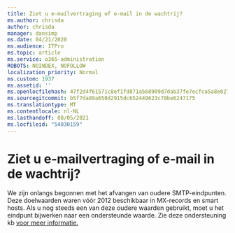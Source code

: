 ```yaml
---
title: Ziet u e-mailvertraging of e-mail in de wachtrij?
ms.author: chrisda
author: chrisda
manager: dansimp
ms.date: 04/21/2020
ms.audience: ITPro
ms.topic: article
ms.service: o365-administration
ROBOTS: NOINDEX, NOFOLLOW
localization_priority: Normal
ms.custom: 1937
ms.assetid: ''
ms.openlocfilehash: 47f2d4f61571c8ef1fd871a568909d7dab37fe7ecfca5a8e02728e12b759ae40
ms.sourcegitcommit: b5f7da89a650d2915dc652449623c78be6247175
ms.translationtype: MT
ms.contentlocale: nl-NL
ms.lasthandoff: 08/05/2021
ms.locfileid: "54030159"
---
```

# <a name="are-you-seeing-email-delays-or-queued-mail"></a>Ziet u e-mailvertraging of e-mail in de wachtrij?

We zijn onlangs begonnen met het afvangen van oudere SMTP-eindpunten. Deze doelwaarden waren vóór 2012 beschikbaar in MX-records en smart hosts. Als u nog steeds een van deze oudere waarden gebruikt, moet u het eindpunt bijwerken naar een ondersteunde waarde. Zie deze ondersteuning kb [voor meer informatie.](https://support.microsoft.com/help/4057301/attr35-response-code-when-mail-is-sent-to-eop-exo)
